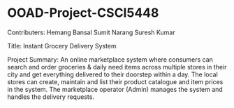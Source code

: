 # OOAD-Project-CSCI5448
Contributers: 
Hemang Bansal
Sumit Narang
Suresh Kumar

Title: Instant Grocery Delivery System

Project Summary:
An online marketplace system where consumers can search and order groceries & daily need items across multiple stores in their city and get everything delivered to their doorstep within a day. The local stores can create, maintain and list their product catalogue and item prices in the system. The marketplace operator (Admin) manages the system and handles the delivery requests.
